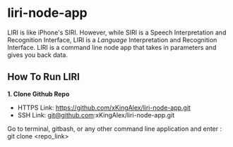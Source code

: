 # liri-node-app
LIRI is like iPhone's SIRI. However, while SIRI is a Speech Interpretation and Recognition Interface, LIRI is a _Language_ Interpretation and Recognition Interface. LIRI is a command line node app that takes in parameters and gives you back data.

How To Run LIRI
---------------
**1. Clone Github Repo**
- HTTPS Link: https://github.com/xKingAlex/liri-node-app.git
- SSH Link: git@github.com:xKingAlex/liri-node-app.git

Go to terminal, gitbash, or any other command line application and enter : git clone <repo_link>

